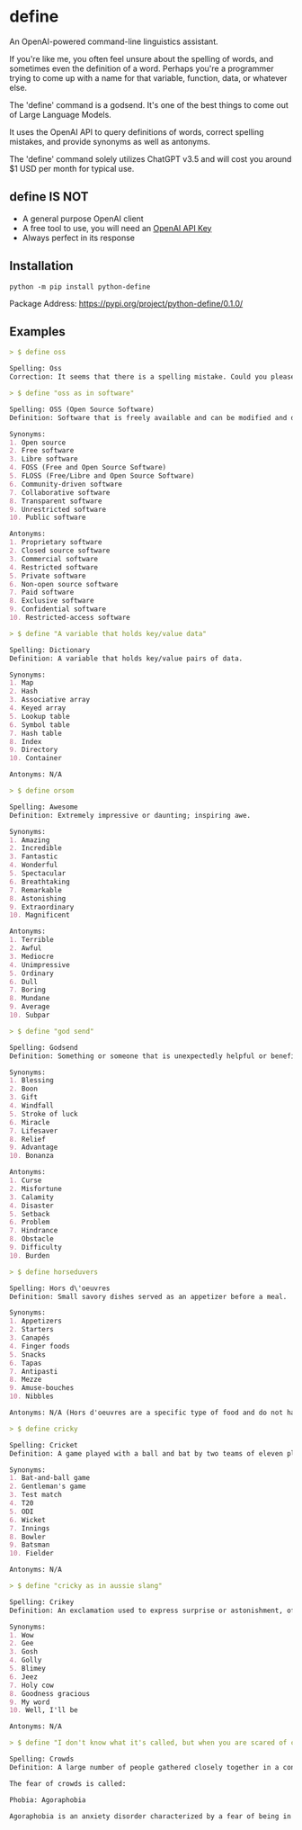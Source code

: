# define

An OpenAI-powered command-line linguistics assistant.

If you're like me, you often feel unsure about the spelling of words, and sometimes even the definition of a word. Perhaps you're a programmer trying to come up with a name for that variable, function, data, or whatever else.

The 'define' command is a godsend. It's one of the best things to come out of Large Language Models.

It uses the OpenAI API to query definitions of words, correct spelling mistakes, and provide synonyms as well as antonyms.

The 'define' command solely utilizes ChatGPT v3.5 and will cost you around $1 USD per month for typical use.

## define IS NOT

- A general purpose OpenAI client
- A free tool to use, you will need an [OpenAI API Key](https://platform.openai.com/account/api-keys)
- Always perfect in its response

## Installation

```shell
python -m pip install python-define
```

Package Address: https://pypi.org/project/python-define/0.1.0/

## Examples

```markdown
> $ define oss

Spelling: Oss
Correction: It seems that there is a spelling mistake. Could you please provide more context or clarify the word you are referring to?

> $ define "oss as in software"

Spelling: OSS (Open Source Software)
Definition: Software that is freely available and can be modified and distributed by anyone.

Synonyms:
1. Open source
2. Free software
3. Libre software
4. FOSS (Free and Open Source Software)
5. FLOSS (Free/Libre and Open Source Software)
6. Community-driven software
7. Collaborative software
8. Transparent software
9. Unrestricted software
10. Public software

Antonyms:
1. Proprietary software
2. Closed source software
3. Commercial software
4. Restricted software
5. Private software
6. Non-open source software
7. Paid software
8. Exclusive software
9. Confidential software
10. Restricted-access software

> $ define "A variable that holds key/value data"

Spelling: Dictionary
Definition: A variable that holds key/value pairs of data.

Synonyms:
1. Map
2. Hash
3. Associative array
4. Keyed array
5. Lookup table
6. Symbol table
7. Hash table
8. Index
9. Directory
10. Container

Antonyms: N/A

> $ define orsom

Spelling: Awesome
Definition: Extremely impressive or daunting; inspiring awe.

Synonyms:
1. Amazing
2. Incredible
3. Fantastic
4. Wonderful
5. Spectacular
6. Breathtaking
7. Remarkable
8. Astonishing
9. Extraordinary
10. Magnificent

Antonyms:
1. Terrible
2. Awful
3. Mediocre
4. Unimpressive
5. Ordinary
6. Dull
7. Boring
8. Mundane
9. Average
10. Subpar

> $ define "god send"

Spelling: Godsend
Definition: Something or someone that is unexpectedly helpful or beneficial.

Synonyms:
1. Blessing
2. Boon
3. Gift
4. Windfall
5. Stroke of luck
6. Miracle
7. Lifesaver
8. Relief
9. Advantage
10. Bonanza

Antonyms:
1. Curse
2. Misfortune
3. Calamity
4. Disaster
5. Setback
6. Problem
7. Hindrance
8. Obstacle
9. Difficulty
10. Burden

> $ define horseduvers

Spelling: Hors d\'oeuvres
Definition: Small savory dishes served as an appetizer before a meal.

Synonyms:
1. Appetizers
2. Starters
3. Canapés
4. Finger foods
5. Snacks
6. Tapas
7. Antipasti
8. Mezze
9. Amuse-bouches
10. Nibbles

Antonyms: N/A (Hors d'oeuvres are a specific type of food and do not have direct antonyms)

> $ define cricky

Spelling: Cricket
Definition: A game played with a ball and bat by two teams of eleven players on a large field.

Synonyms:
1. Bat-and-ball game
2. Gentleman's game
3. Test match
4. T20
5. ODI
6. Wicket
7. Innings
8. Bowler
9. Batsman
10. Fielder

Antonyms: N/A

> $ define "cricky as in aussie slang"

Spelling: Crikey
Definition: An exclamation used to express surprise or astonishment, often associated with Australian slang.

Synonyms:
1. Wow
2. Gee
3. Gosh
4. Golly
5. Blimey
6. Jeez
7. Holy cow
8. Goodness gracious
9. My word
10. Well, I'll be

Antonyms: N/A

> $ define "I don't know what it's called, but when you are scared of crouds?"

Spelling: Crowds
Definition: A large number of people gathered closely together in a confined space.

The fear of crowds is called:

Phobia: Agoraphobia

Agoraphobia is an anxiety disorder characterized by a fear of being in situations where escape might be difficult or help might not be available, often resulting in avoidance of crowded places or public spaces.

```
